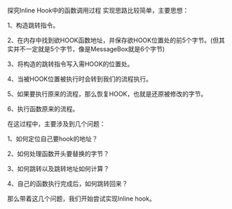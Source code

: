 探究Inline Hook中的函数调用过程
实现思路比较简单，主要思想：

1、构造跳转指令。

2、在内存中找到欲HOOK函数地址，并保存欲HOOK位置处的前5个字节。(但其实并不一定就是5个字节，像是MessageBox就是6个字节)

3、将构造的跳转指令写入需HOOK的位置处。

4、当被HOOK位置被执行时会转到我们的流程执行。

5、如果要执行原来的流程，那么恢复HOOK，也就是还原被修改的字节。

6、执行函数原来的流程。





在这过程中，主要涉及到几个问题：

1、如何定位自己要hook的地址？

2、如何处理函数开头要替换的字节？

3、如何跳转以及跳转地址如何计算？

4、自己的函数执行完成后，如何跳转回来？



那么带着这几个问题，我们开始尝试实现Inline hook。
